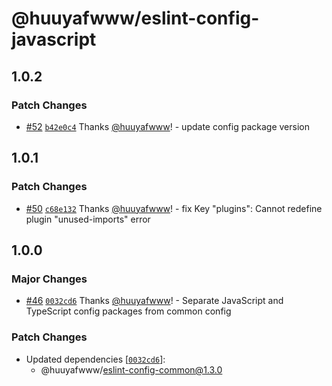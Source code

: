 # @huuyafwww/eslint-config-javascript

## 1.0.2

### Patch Changes

- [#52](https://github.com/huuyafwww/eslint-config/pull/52) [`b42e0c4`](https://github.com/huuyafwww/eslint-config/commit/b42e0c420e3075ff2f32ab33cca04295bdc21370) Thanks [@huuyafwww](https://github.com/huuyafwww)! - update config package version

## 1.0.1

### Patch Changes

- [#50](https://github.com/huuyafwww/eslint-config/pull/50) [`c68e132`](https://github.com/huuyafwww/eslint-config/commit/c68e13269b32c75021c309bf112f54ab2474b32e) Thanks [@huuyafwww](https://github.com/huuyafwww)! - fix Key "plugins": Cannot redefine plugin "unused-imports" error

## 1.0.0

### Major Changes

- [#46](https://github.com/huuyafwww/eslint-config/pull/46) [`0032cd6`](https://github.com/huuyafwww/eslint-config/commit/0032cd6b3094e1c46f5c5a452c4f2015c2c1a677) Thanks [@huuyafwww](https://github.com/huuyafwww)! - Separate JavaScript and TypeScript config packages from common config

### Patch Changes

- Updated dependencies [[`0032cd6`](https://github.com/huuyafwww/eslint-config/commit/0032cd6b3094e1c46f5c5a452c4f2015c2c1a677)]:
  - @huuyafwww/eslint-config-common@1.3.0
